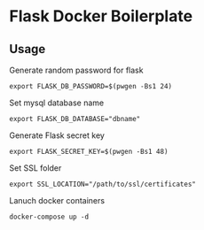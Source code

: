 # Flask Docker Boilerplate

## Usage

Generate random password for flask

    export FLASK_DB_PASSWORD=$(pwgen -Bs1 24)

Set mysql database name

    export FLASK_DB_DATABASE="dbname"

Generate Flask secret key

    export FLASK_SECRET_KEY=$(pwgen -Bs1 48)

Set SSL folder

    export SSL_LOCATION="/path/to/ssl/certificates"

Lanuch docker containers

    docker-compose up -d
